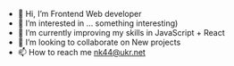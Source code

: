 - 👋 Hi, I’m Frontend Web developer
- 👀 I’m interested in ... something interesting)
- 🌱 I’m currently improving my skills in JavaScript + React
- 💞️ I’m looking to collaborate on New projects
- 📫 How to reach me nk44@ukr.net

<!---
nk44ukrnet/nk44ukrnet is a ✨ special ✨ repository because its `README.md` (this file) appears on your GitHub profile.
You can click the Preview link to take a look at your changes.
--->
